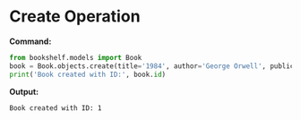 # Create Operation

**Command:**
```python
from bookshelf.models import Book
book = Book.objects.create(title='1984', author='George Orwell', publication_year=1949)
print('Book created with ID:', book.id)
```

**Output:**
```
Book created with ID: 1
